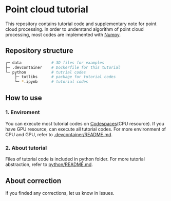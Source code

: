 # Point cloud tutorial
This repository contains tutorial code and supplementary note for point cloud processing. In order to understand algorithm of point cloud processing, most codes are implemented with [Numpy](https://numpy.org/).

## Repository structure
```bash
┌─ data             # 3D files for examples
├─ .devcontainer    # Dockerfile for this tutorial
└─ python           # tutrial codes
    ├─ tutlibs      # package for tutorial codes
    └─ *.ipynb      # tutorial codes
```

## How to use
### 1. Enviroment
You can execute most tutorial codes on [Codespaces](https://github.com/features/codespaces)(CPU resource). If you have GPU resource, can execute all tutorial codes. For more environment of CPU and GPU, refer to [.devcontainer/README.md](.devcontainer/README.md).

### 2. About tutorial
Files of tutorial code is included in python folder. For more tutorial abstraction, refer to [python/README.md](python/README.md).

## About correction
If you finded any corrections, let us know in Issues.
